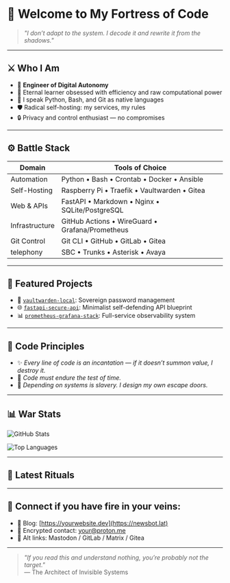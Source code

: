# 🧠 Welcome to My Fortress of Code

> *"I don’t adapt to the system. I decode it and rewrite it from the shadows."*

---

## ⚔️ Who I Am

- 🧬 **Engineer of Digital Autonomy**
- 🧠 Eternal learner obsessed with efficiency and raw computational power
- 🐍 I speak Python, Bash, and Git as native languages
- 🛡️ Radical self-hosting: my services, my rules
- 🔒 Privacy and control enthusiast — no compromises

---

## ⚙️ Battle Stack

| Domain         | Tools of Choice                                      |
|----------------|------------------------------------------------------|
| Automation     | Python • Bash • Crontab • Docker • Ansible           |
| Self-Hosting   | Raspberry Pi • Traefik • Vaultwarden • Gitea         |
| Web & APIs     | FastAPI • Markdown • Nginx • SQLite/PostgreSQL       |
| Infrastructure | GitHub Actions • WireGuard • Grafana/Prometheus      |
| Git Control    | Git CLI • GitHub • GitLab • Gitea                    |
| telephony      | SBC • Trunks • Asterisk • Avaya

---

## 📂 Featured Projects

- 🔐 [`vaultwarden-local`](https://github.com/dny1020/vaultwarden-local): Sovereign password management
- 🌐 [`fastapi-secure-api`](https://github.com/dny1020/fastapi-secure-api): Minimalist self-defending API blueprint
- 📊 [`prometheus-grafana-stack`](https://github.com/dny1020/prometheus-grafana-stack): Full-service observability system

---

## 📜 Code Principles

- ✨ *Every line of code is an incantation — if it doesn’t summon value, I destroy it.*
- 🧱 *Code must endure the test of time.*
- 🚪 *Depending on systems is slavery. I design my own escape doors.*

---

## 📊 War Stats

![GitHub Stats](https://github-readme-stats.vercel.app/api?username=dny1020&show_icons=true&theme=radical&hide_border=true)

![Top Languages](https://github-readme-stats.vercel.app/api/top-langs/?username=dny1020&layout=compact&theme=radical&hide_border=true)

---

## 🧠 Latest Rituals

<!--START_SECTION:activity-->
<!-- Automatically updates with GitHub Actions if enabled -->
<!--END_SECTION:activity-->

---

## 🧬 Connect if you have fire in your veins:

- 🧠 Blog: [https://yourwebsite.dev](https://newsbot.lat)
- 📡 Encrypted contact: [your@proton.me](mailto:dny@newsbot.lat)
- 🧱 Alt links: Mastodon / GitLab / Matrix / Gitea

---

> *"If you read this and understand nothing, you’re probably not the target."*  
> — The Architect of Invisible Systems
